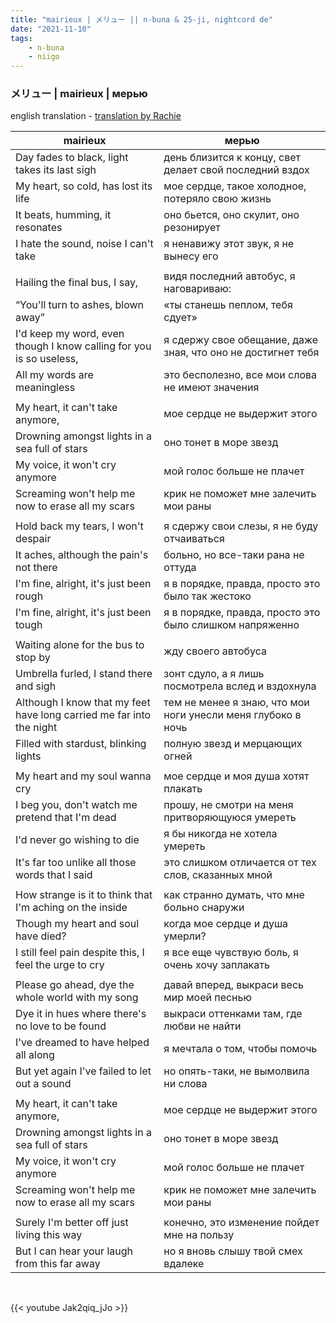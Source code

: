 ```yaml
---
title: "mairieux | メリュー || n-buna & 25-ji, nightcord de"
date: "2021-11-10"
tags:
    - n-buna
    - niigo
---
```


### メリュー | mairieux | мерью

english translation - [translation by Rachie](https://www.youtube.com/watch?v=pMiYE2BfIRA)

mairieux | мерью
--|--
Day fades to black, light takes its last sigh | день близится к концу, свет делает свой последний вздох
My heart, so cold, has lost its life | мое сердце, такое холодное, потеряло свою жизнь
It beats, humming, it resonates | оно бьется, оно скулит, оно резонирует
I hate the sound, noise I can't take | я ненавижу этот звук, я не вынесу его
|||
Hailing the final bus, I say, | видя последний автобус, я наговариваю: 
“You'll turn to ashes, blown away” | «ты станешь пеплом, тебя сдует»
I'd keep my word, even though I know calling for you is so useless, | я сдержу свое обещание, даже зная, что оно не достигнет тебя
All my words are meaningless | это бесполезно, все мои слова не имеют значения
|||
My heart, it can't take anymore, | мое сердце не выдержит этого 
Drowning amongst lights in a sea full of stars | оно тонет в море звезд
My voice, it won't cry anymore | мой голос больше не плачет
Screaming won't help me now to erase all my scars | крик не поможет мне залечить мои раны
|||
Hold back my tears, I won't despair | я сдержу свои слезы, я не буду отчаиваться
It aches, although the pain's not there | больно, но все-таки рана не оттуда
I'm fine, alright, it's just been rough | я в порядке, правда, просто это было так жестоко
I'm fine, alright, it's just been tough | я в порядке, правда, просто это было слишком напряженно
|||
Waiting alone for the bus to stop by | жду своего автобуса
Umbrella furled, I stand there and sigh | зонт сдуло, а я лишь посмотрела вслед и вздохнула
Although I know that my feet have long carried me far into the night | тем не менее я знаю, что мои ноги унесли меня глубоко в ночь
Filled with stardust, blinking lights | полную звезд и мерцающих огней
|||
My heart and my soul wanna cry | мое сердце и моя душа хотят плакать
I beg you, don't watch me pretend that I'm dead | прошу, не смотри на меня притворяющуюся умереть
I'd never go wishing to die | я бы никогда не хотела умереть
It's far too unlike all those words that I said | это слишком отличается от тех слов, сказанных мной
|||
How strange is it to think that I'm aching on the inside | как странно думать, что мне больно снаружи
Though my heart and soul have died? | когда мое сердце и душа умерли?
I still feel pain despite this, I feel the urge to cry | я все еще чувствую боль, я очень хочу заплакать
|||
Please go ahead, dye the whole world with my song | давай вперед, выкраси весь мир моей песнью
Dye it in hues where there's no love to be found | выкраси оттенками там, где любви не найти
I've dreamed to have helped all along | я мечтала о том, чтобы помочь
But yet again I've failed to let out a sound | но опять-таки, не вымолвила ни слова
|||
My heart, it can't take anymore, | мое сердце не выдержит этого
Drowning amongst lights in a sea full of stars | оно тонет в море звезд
My voice, it won't cry anymore | мой голос больше не плачет
Screaming won't help me now to erase all my scars | крик не поможет мне залечить мои раны
|||
Surely I'm better off just living this way | конечно, это изменение пойдет мне на пользу
But I can hear your laugh from this far away | но я вновь слышу твой смех вдалеке 

<br>

{{< youtube Jak2qiq_jJo >}}